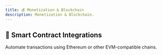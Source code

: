 ```yaml
---
title: 💰 Monetization & Blockchain
description: Monetization & Blockchain.
---
```


## 📜 Smart Contract Integrations

Automate transactions using Ethereum or other EVM-compatible chains.